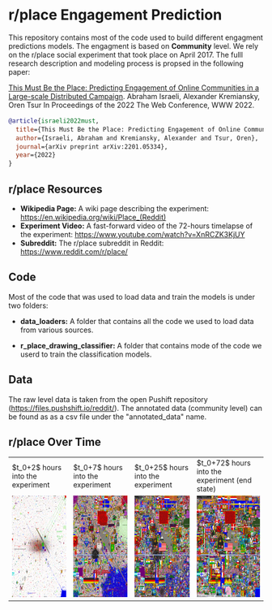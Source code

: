 # r/place Engagement Prediction

This repository contains most of the code used to build different engagment predictions models. The engagment is based on **Community** level. We rely on the r/place social experiment that took place on April 2017. The fulll research description and modeling process is propsed in the following paper:

[This Must Be the Place: Predicting Engagement of Online
Communities in a Large-scale Distributed Campaign](https://arxiv.org/pdf/2201.05334.pdf). Abraham Israeli, Alexander Kremiansky, Oren Tsur
In Proceedings of the 2022 The Web Conference, WWW 2022. 

```bibtex
@article{israeli2022must,
  title={This Must Be the Place: Predicting Engagement of Online Communities in a Large-scale Distributed Campaign},
  author={Israeli, Abraham and Kremiansky, Alexander and Tsur, Oren},
  journal={arXiv preprint arXiv:2201.05334},
  year={2022}
}
```

## r/place Resources
* **Wikipedia Page:** A wiki page describing the experiment: https://en.wikipedia.org/wiki/Place_(Reddit)
* **Experiment Video:** A fast-forward video of the 72-hours timelapse of the experiment:  https://www.youtube.com/watch?v=XnRCZK3KjUY
* **Subreddit:** The r/place subreddit in Reddit: https://www.reddit.com/r/place/

## Code 
Most of the code that was used to load data and train the models is under two folders:

*  **data_loaders:**
A folder that contains all the code we used to load data from various sources.

* **r_place_drawing_classifier:**
A folder that contains mode of the code we userd to train the classification models.

## Data
The raw level data is taken from the open Pushift repository (https://files.pushshift.io/reddit/).
The annotated data (community level) can be found as as a csv file under the "annotated_data" name.

## r/place Over Time
<table>
  <tr>
     <td>$t_0+2$ hours into the experiment</td>
     <td>$t_0+7$ hours into the experiment</td>
     <td>$t_0+25$ hours into the experiment</td>
     <td>$t_0+72$ hours into the experiment (end state)</td>
  </tr>
  <tr>
    <td><img src="pics/1490986860.png" width=200 height=200></td>
    <td><img src="pics/1491066860.png" width=200 height=200></td>
    <td><img src="pics/1491116860.png" width=200 height=200></td>
    <td><img src="pics/1491226860.png" width=200 height=200></td>
  </tr>
 </table>
